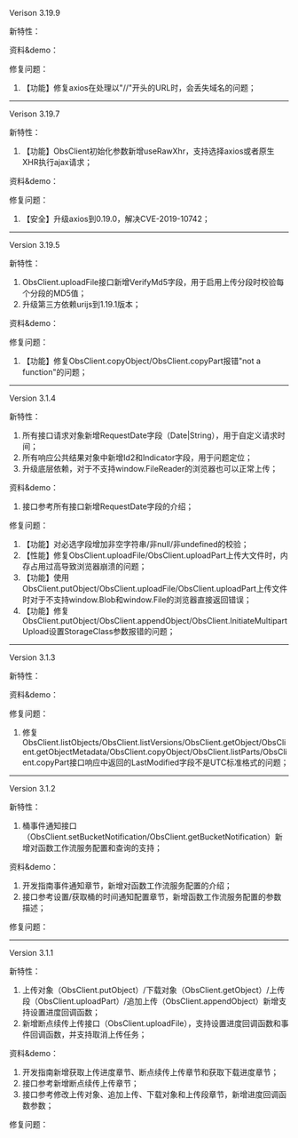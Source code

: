 ﻿
Verison 3.19.9

新特性：

资料&demo：

修复问题：
1. 【功能】修复axios在处理以"//"开头的URL时，会丢失域名的问题；

-----------------------------------------------------------------------------------

Verison 3.19.7

新特性：
1. 【功能】ObsClient初始化参数新增useRawXhr，支持选择axios或者原生XHR执行ajax请求；

资料&demo：

修复问题：
1. 【安全】升级axios到0.19.0，解决CVE-2019-10742；

-----------------------------------------------------------------------------------

Version 3.19.5

新特性：
1. ObsClient.uploadFile接口新增VerifyMd5字段，用于启用上传分段时校验每个分段的MD5值；
2. 升级第三方依赖urijs到1.19.1版本；

资料&demo：

修复问题：
1. 【功能】修复ObsClient.copyObject/ObsClient.copyPart报错"not a function"的问题；

-----------------------------------------------------------------------------------

Version 3.1.4

新特性：
1. 所有接口请求对象新增RequestDate字段（Date|String），用于自定义请求时间；
2. 所有响应公共结果对象中新增Id2和Indicator字段，用于问题定位；
3. 升级底层依赖，对于不支持window.FileReader的浏览器也可以正常上传；

资料&demo：
1. 接口参考所有接口新增RequestDate字段的介绍；

修复问题：

1. 【功能】对必选字段增加非空字符串/非null/非undefined的校验；
2. 【性能】修复ObsClient.uploadFile/ObsClient.uploadPart上传大文件时，内存占用过高导致浏览器崩溃的问题；
3. 【功能】使用ObsClient.putObject/ObsClient.uploadFile/ObsClient.uploadPart上传文件时对于不支持window.Blob和window.File的浏览器直接返回错误；
4. 【功能】修复ObsClient.putObject/ObsClient.appendObject/ObsClient.InitiateMultipartUpload设置StorageClass参数报错的问题；

-----------------------------------------------------------------------------------

Version 3.1.3

新特性：

资料&demo：

修复问题：
1. 修复ObsClient.listObjects/ObsClient.listVersions/ObsClient.getObject/ObsClient.getObjectMetadata/ObsClient.copyObject/ObsClient.listParts/ObsClient.copyPart接口响应中返回的LastModified字段不是UTC标准格式的问题；

-----------------------------------------------------------------------------------

Version 3.1.2

新特性：
1. 桶事件通知接口（ObsClient.setBucketNotification/ObsClient.getBucketNotification）新增对函数工作流服务配置和查询的支持；

资料&demo：
1. 开发指南事件通知章节，新增对函数工作流服务配置的介绍；
2. 接口参考设置/获取桶的时间通知配置章节，新增函数工作流服务配置的参数描述；

修复问题：

--------------------------------------------------------------

Version 3.1.1

新特性：
1. 上传对象（ObsClient.putObject）/下载对象（ObsClient.getObject）/上传段（ObsClient.uploadPart）/追加上传（ObsClient.appendObject）新增支持设置进度回调函数；
2. 新增断点续传上传接口（ObsClient.uploadFile），支持设置进度回调函数和事件回调函数，并支持取消上传任务；
	
资料&demo：
1. 开发指南新增获取上传进度章节、断点续传上传章节和获取下载进度章节；
2. 接口参考新增断点续传上传章节；
3. 接口参考修改上传对象、追加上传、下载对象和上传段章节，新增进度回调函数参数；

修复问题：
